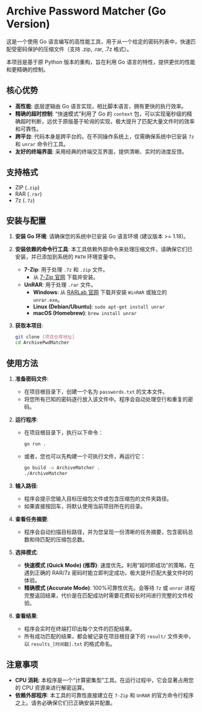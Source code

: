 # Archive Password Matcher (Go Version)

这是一个使用 Go 语言编写的高性能工具，用于从一个给定的密码列表中，快速匹配受密码保护的压缩文件（支持 .zip, .rar, .7z 格式）。

本项目是基于原 Python 版本的重构，旨在利用 Go 语言的特性，提供更优的性能和更精确的控制。

## 核心优势

* **高性能**: 底层逻辑由 Go 语言实现，相比脚本语言，拥有更快的执行效率。
* **精确的超时控制**: “快速模式”利用了 Go 的 `context` 包，可以实现毫秒级的精确超时判断，远优于原版基于轮询的实现，极大提升了匹配大量文件时的效率和可靠性。
* **跨平台**: 代码本身是跨平台的。在不同操作系统上，仅需确保系统中已安装 `7z` 和 `unrar` 命令行工具。
* **友好的终端界面**: 采用经典的终端交互界面，提供清晰、实时的进度反馈。

## 支持格式

* ZIP (`.zip`)
* RAR (`.rar`)
* 7z (`.7z`)

## 安装与配置

1. **安装 Go 环境**: 请确保您的系统中已安装 Go 语言环境 (建议版本 >= 1.18)。

2. **安装依赖的命令行工具**: 本工具依赖外部命令来处理压缩文件，请确保它们已安装，并已添加到系统的 `PATH` 环境变量中。
    * **7-Zip**: 用于处理 `.7z` 和 `.zip` 文件。
        * 从 [7-Zip 官网](https://www.7-zip.org/) 下载并安装。
    * **UnRAR**: 用于处理 `.rar` 文件。
        * **Windows**: 从 [RARLab 官网](https://www.rarlab.com/download.htm) 下载并安装 `WinRAR` 或独立的 `unrar.exe`。
        * **Linux (Debian/Ubuntu)**: `sudo apt-get install unrar`
        * **macOS (Homebrew)**: `brew install unrar`

3. **获取本项目**:

    ```bash
    git clone [项目仓库地址]
    cd ArchivePwdMatcher
    ```

## 使用方法

1. **准备密码文件**:
    * 在项目根目录下，创建一个名为 `passwords.txt` 的文本文件。
    * 将您所有已知的密码逐行放入该文件中。程序会自动处理空行和重复的密码。

2. **运行程序**:
    * 在项目根目录下，执行以下命令：

        ```bash
        go run .
        ```

    * 或者，您也可以先构建一个可执行文件，再运行它：

        ```bash
        go build -o ArchiveMatcher .
        ./ArchiveMatcher
        ```

3. **输入路径**:
    * 程序会提示您输入目标压缩包文件或包含压缩包的文件夹路径。
    * 如果直接按回车，将默认使用当前项目所在的目录。

4. **查看任务摘要**:
    * 程序会自动扫描目标路径，并为您呈现一份清晰的任务摘要，包含密码总数和待匹配的压缩包总数。

5. **选择模式**:
    * **快速模式 (Quick Mode) (推荐)**: 速度优先。利用“超时即成功”的策略，在遇到正确的 RAR/7z 密码时能立即判定成功，极大提升匹配大量文件时的体验。
    * **精确模式 (Accurate Mode)**: 100%可靠性优先。会等待 `7z` 或 `unrar` 进程完整返回结果，代价是在匹配成功时需要花费较长时间进行完整的文件校验。

6. **查看结果**:
    * 程序会实时在终端打印出每个文件的匹配结果。
    * 所有成功匹配的结果，都会被记录在项目根目录下的 `result/` 文件夹中，以 `results_[时间戳].txt` 的格式命名。

## 注意事项

* **CPU 消耗**: 本程序是一个“计算密集型”工具。在运行过程中，它会显著占用您的 CPU 资源来进行解密运算。
* **依赖外部程序**: 本工具的可靠性直接建立在 `7-Zip` 和 `UnRAR` 的官方命令行程序之上。请务必确保它们已正确安装并配置。
